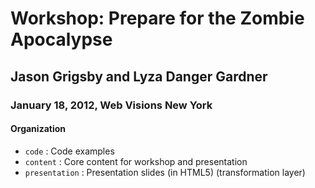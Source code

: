 # Workshop: Prepare for the Zombie Apocalypse

## Jason Grigsby and Lyza Danger Gardner

### January 18, 2012, Web Visions New York

#### Organization

* `code` : Code examples
* `content` : Core content for workshop and presentation
* `presentation` : Presentation slides (in HTML5) (transformation layer)